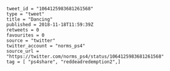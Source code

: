```
tweet_id = "1064125983681261568"
type = "tweet"
title = "Dancing"
published = 2018-11-18T11:59:39Z
retweets = 0
favourites = 0
source = "twitter"
twitter_account = "norms_ps4"
source_url = "https://twitter.com/norms_ps4/status/1064125983681261568"
tag = [ "ps4share", "reddeadredemption2",]
```

<p class='image'><img src='https://mnf.m17s.net/2018/11/18/DsSI8NpWsAAWf7Y.jpg' alt=''></p>

